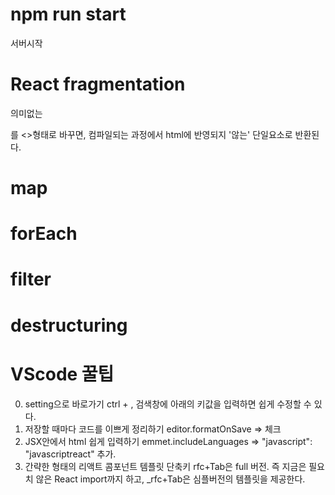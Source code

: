 # npm run start
서버시작

# React fragmentation
의미없는 <div>를 <>형태로 바꾸면, 컴파일되는 과정에서 html에 반영되지 '않는' 단일요소로 반환된다.

# map

# forEach

# filter

# destructuring 

# VScode 꿀팁
0. setting으로 바로가기 ctrl + , 검색창에 아래의 키값을 입력하면 쉽게 수정할 수 있다.
1. 저장할 때마다 코드를 이쁘게 정리하기 
editor.formatOnSave => 체크
2. JSX안에서 html 쉽게 입력하기
emmet.includeLanguages => "javascript": "javascriptreact" 추가.
3. 간략한 형태의 리액트 콤포넌트 템플릿 단축키
rfc+Tab은 full 버전. 즉 지금은 필요치 않은 React import까지 하고,
_rfc+Tab은 심플버전의 템플릿을 제공한다.